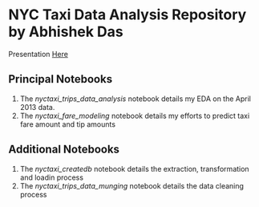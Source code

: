 # NYC Taxi Data Analysis Repository by Abhishek Das

Presentation [Here](https://github.com/factorwonk/factorwonk.github.io/blob/master/ADasTaxiNYC.pptx)

## Principal Notebooks

1. The *nyctaxi_trips_data_analysis* notebook details my EDA on the April 2013 data.
2. The *nyctaxi_fare_modeling* notebook details my efforts to predict taxi fare amount and tip amounts

## Additional Notebooks

1. The *nyctaxi_createdb* notebook details the extraction, transformation and loadin process
2. The *nyctaxi_trips_data_munging* notebook details the data cleaning process
